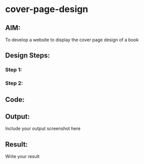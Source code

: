 # cover-page-design
## AIM:
To develop a website to display the cover page design of a book

## Design Steps:

### Step 1:
### Step 2:

## Code:

## Output:
Include your output screenshot here

## Result:
Write your result
